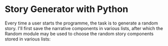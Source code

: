# Story Generator with Python

Every time a user starts the programme, the task is to generate a random story. I'll first save the narrative components in various lists, after which the Random module may be used to choose the random story components stored in various lists:

